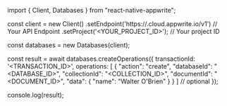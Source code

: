 import { Client, Databases } from "react-native-appwrite";

const client = new Client()
    .setEndpoint('https://<REGION>.cloud.appwrite.io/v1') // Your API Endpoint
    .setProject('<YOUR_PROJECT_ID>'); // Your project ID

const databases = new Databases(client);

const result = await databases.createOperations({
    transactionId: '<TRANSACTION_ID>',
    operations: [
	    {
	        "action": "create",
	        "databaseId": "<DATABASE_ID>",
	        "collectionId": "<COLLECTION_ID>",
	        "documentId": "<DOCUMENT_ID>",
	        "data": {
	            "name": "Walter O'Brien"
	        }
	    }
	] // optional
});

console.log(result);
